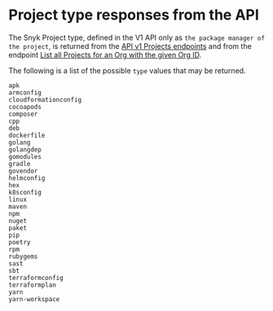 # Project type responses from the API

The Snyk Project type, defined in the V1 API only as `the package manager of the project`, is returned from the [API v1 Projects endpoints](../reference/projects-v1.md) and from the endpoint [List all Projects for an Org with the given Org ID](../reference/projects.md#orgs-org_id-projects).

The following is a list of the possible `type` values that may be returned.&#x20;

`apk`\
`armconfig`\
`cloudformationconfig`\
`cocoapods`\
`composer`\
`cpp`\
`deb`\
`dockerfile`\
`golang`\
`golangdep`\
`gomodules`\
`gradle`\
`govendor`\
`helmconfig`\
`hex`\
`k8sconfig`\
`linux`\
`maven`\
`npm`\
`nuget`\
`paket`\
`pip`\
`poetry`\
`rpm`\
`rubygems`\
`sast`\
`sbt`\
`terraformconfig`\
`terraformplan`\
`yarn`\
`yarn-workspace`

